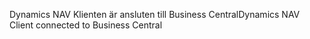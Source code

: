 <span data-ttu-id="23a5d-101">Dynamics NAV Klienten är ansluten till Business Central</span><span class="sxs-lookup"><span data-stu-id="23a5d-101">Dynamics NAV Client connected to Business Central</span></span>